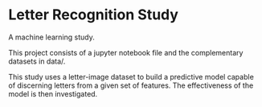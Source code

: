 # Letter Recognition Study
A machine learning study.

This project consists of a jupyter notebook file and the complementary datasets in data/.

This study uses a letter-image dataset to build a predictive model capable of discerning letters from a given set of features. The effectiveness of the model is then investigated. 